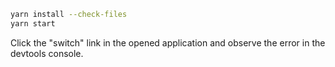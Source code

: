 ```bash
yarn install --check-files
yarn start
```

Click the "switch" link in the opened application and observe the error in the devtools console.
